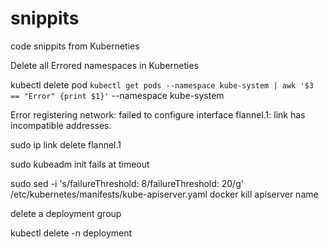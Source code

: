 # snippits
code snippits from Kuberneties 

Delete all Errored namespaces in Kuberneties

kubectl delete pod `kubectl get pods --namespace kube-system | awk '$3 == "Error" {print $1}'` --namespace kube-system

Error registering network: failed to configure interface flannel.1: link has incompatible addresses.

sudo ip link delete flannel.1

sudo kubeadm init fails at timeout

sudo sed -i 's/failureThreshold: 8/failureThreshold: 20/g' /etc/kubernetes/manifests/kube-apiserver.yaml
docker kill apiserver name

delete a deployment group

kubectl delete -n <NAMESPACE> deployment <DEPLOYMENTNAME>
